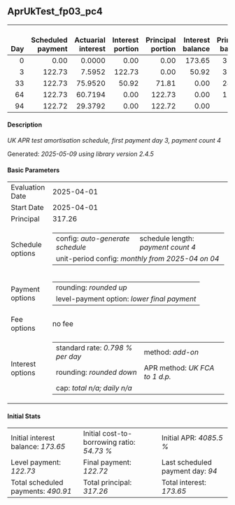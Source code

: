 <h2>AprUkTest_fp03_pc4</h2>
<table>
    <thead style="vertical-align: bottom;">
        <th style="text-align: right;">Day</th>
        <th style="text-align: right;">Scheduled payment</th>
        <th style="text-align: right;">Actuarial interest</th>
        <th style="text-align: right;">Interest portion</th>
        <th style="text-align: right;">Principal portion</th>
        <th style="text-align: right;">Interest balance</th>
        <th style="text-align: right;">Principal balance</th>
        <th style="text-align: right;">Total actuarial interest</th>
        <th style="text-align: right;">Total interest</th>
        <th style="text-align: right;">Total principal</th>
    </thead>
    <tr style="text-align: right;">
        <td class="ci00">0</td>
        <td class="ci01" style="white-space: nowrap;">0.00</td>
        <td class="ci02">0.0000</td>
        <td class="ci03">0.00</td>
        <td class="ci04">0.00</td>
        <td class="ci05">173.65</td>
        <td class="ci06">317.26</td>
        <td class="ci07">0.0000</td>
        <td class="ci08">0.00</td>
        <td class="ci09">0.00</td>
    </tr>
    <tr style="text-align: right;">
        <td class="ci00">3</td>
        <td class="ci01" style="white-space: nowrap;">122.73</td>
        <td class="ci02">7.5952</td>
        <td class="ci03">122.73</td>
        <td class="ci04">0.00</td>
        <td class="ci05">50.92</td>
        <td class="ci06">317.26</td>
        <td class="ci07">7.5952</td>
        <td class="ci08">122.73</td>
        <td class="ci09">0.00</td>
    </tr>
    <tr style="text-align: right;">
        <td class="ci00">33</td>
        <td class="ci01" style="white-space: nowrap;">122.73</td>
        <td class="ci02">75.9520</td>
        <td class="ci03">50.92</td>
        <td class="ci04">71.81</td>
        <td class="ci05">0.00</td>
        <td class="ci06">245.45</td>
        <td class="ci07">83.5472</td>
        <td class="ci08">173.65</td>
        <td class="ci09">71.81</td>
    </tr>
    <tr style="text-align: right;">
        <td class="ci00">64</td>
        <td class="ci01" style="white-space: nowrap;">122.73</td>
        <td class="ci02">60.7194</td>
        <td class="ci03">0.00</td>
        <td class="ci04">122.73</td>
        <td class="ci05">0.00</td>
        <td class="ci06">122.72</td>
        <td class="ci07">144.2667</td>
        <td class="ci08">173.65</td>
        <td class="ci09">194.54</td>
    </tr>
    <tr style="text-align: right;">
        <td class="ci00">94</td>
        <td class="ci01" style="white-space: nowrap;">122.72</td>
        <td class="ci02">29.3792</td>
        <td class="ci03">0.00</td>
        <td class="ci04">122.72</td>
        <td class="ci05">0.00</td>
        <td class="ci06">0.00</td>
        <td class="ci07">173.6458</td>
        <td class="ci08">173.65</td>
        <td class="ci09">317.26</td>
    </tr>
</table>
<h4>Description</h4>
<p><i>UK APR test amortisation schedule, first payment day 3, payment count 4</i></p>
<p>Generated: <i>2025-05-09 using library version 2.4.5</i></p>
<h4>Basic Parameters</h4>
<table>
    <tr>
        <td>Evaluation Date</td>
        <td>2025-04-01</td>
    </tr>
    <tr>
        <td>Start Date</td>
        <td>2025-04-01</td>
    </tr>
    <tr>
        <td>Principal</td>
        <td>317.26</td>
    </tr>
    <tr>
        <td>Schedule options</td>
        <td>
            <table>
                <tr>
                    <td>config: <i>auto-generate schedule</i></td>
                    <td>schedule length: <i><i>payment count</i> 4</i></td>
                </tr>
                <tr>
                    <td colspan="2" style="white-space: nowrap;">unit-period config: <i>monthly from 2025-04 on 04</i></td>
                </tr>
            </table>
        </td>
    </tr>
    <tr>
        <td>Payment options</td>
        <td>
            <table>
                <tr>
                    <td>rounding: <i>rounded up</i></td>
                </tr>
                <tr>
                    <td>level-payment option: <i>lower&nbsp;final&nbsp;payment</i></td>
                </tr>
            </table>
        </td>
    </tr>
    <tr>
        <td>Fee options</td>
        <td>no fee
        </td>
    </tr>
    <tr>
        <td>Interest options</td>
        <td>
            <table>
                <tr>
                    <td>standard rate: <i>0.798 % per day</i></td>
                    <td>method: <i>add-on</i></td>
                </tr>
                <tr>
                    <td>rounding: <i>rounded down</i></td>
                    <td>APR method: <i>UK FCA to 1 d.p.</i></td>
                </tr>
                <tr>
                    <td colspan="2">cap: <i>total <i>n/a</i>; daily <i>n/a</i></td>
                </tr>
            </table>
        </td>
    </tr>
</table>
<h4>Initial Stats</h4>
<table>
    <tr>
        <td>Initial interest balance: <i>173.65</i></td>
        <td>Initial cost-to-borrowing ratio: <i>54.73 %</i></td>
        <td>Initial APR: <i>4085.5 %</i></td>
    </tr>
    <tr>
        <td>Level payment: <i>122.73</i></td>
        <td>Final payment: <i>122.72</i></td>
        <td>Last scheduled payment day: <i>94</i></td>
    </tr>
    <tr>
        <td>Total scheduled payments: <i>490.91</i></td>
        <td>Total principal: <i>317.26</i></td>
        <td>Total interest: <i>173.65</i></td>
    </tr>
</table>